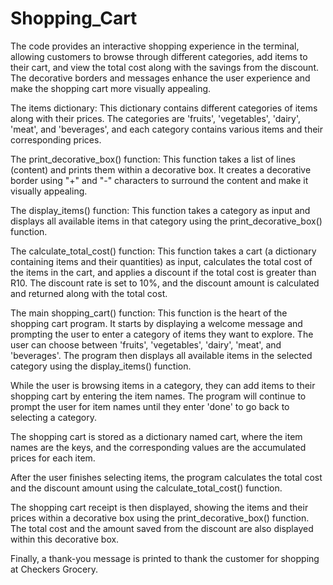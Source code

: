 # Shopping_Cart

The code provides an interactive shopping experience in the terminal, allowing customers to browse through different categories, add items to their cart, and view the total cost along with the savings from the discount. The decorative borders and messages enhance the user experience and make the shopping cart more visually appealing.

The items dictionary: This dictionary contains different categories of items along with their prices. The categories are 'fruits', 'vegetables', 'dairy', 'meat', and 'beverages', and each category contains various items and their corresponding prices.

The print_decorative_box() function: This function takes a list of lines (content) and prints them within a decorative box. It creates a decorative border using "+" and "-" characters to surround the content and make it visually appealing.

The display_items() function: This function takes a category as input and displays all available items in that category using the print_decorative_box() function.

The calculate_total_cost() function: This function takes a cart (a dictionary containing items and their quantities) as input, calculates the total cost of the items in the cart, and applies a discount if the total cost is greater than R10. The discount rate is set to 10%, and the discount amount is calculated and returned along with the total cost.

The main shopping_cart() function: This function is the heart of the shopping cart program. It starts by displaying a welcome message and prompting the user to enter a category of items they want to explore. The user can choose between 'fruits', 'vegetables', 'dairy', 'meat', and 'beverages'. The program then displays all available items in the selected category using the display_items() function.

While the user is browsing items in a category, they can add items to their shopping cart by entering the item names. The program will continue to prompt the user for item names until they enter 'done' to go back to selecting a category.

The shopping cart is stored as a dictionary named cart, where the item names are the keys, and the corresponding values are the accumulated prices for each item.

After the user finishes selecting items, the program calculates the total cost and the discount amount using the calculate_total_cost() function.

The shopping cart receipt is then displayed, showing the items and their prices within a decorative box using the print_decorative_box() function. The total cost and the amount saved from the discount are also displayed within this decorative box.

Finally, a thank-you message is printed to thank the customer for shopping at Checkers Grocery.
